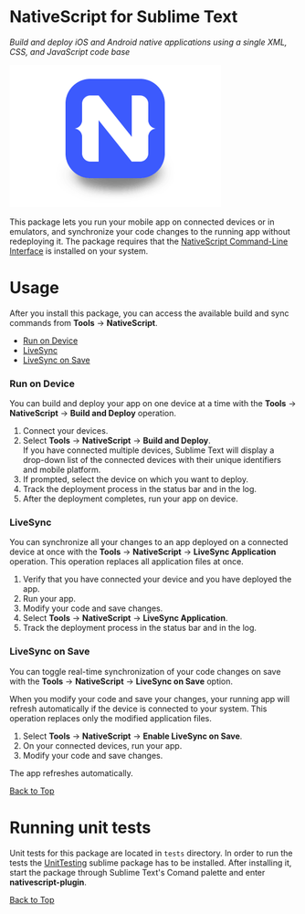 NativeScript for Sublime Text
==========================

*Build and deploy iOS and Android native applications using a single XML, CSS, and JavaScript code base*

[![NativeScript](https://raw.githubusercontent.com/Mitko-Kerezov/ns-sublime-plugin/master/ns-logo.png "NativeScript")](https://www.nativescript.org/ "NativeScript web site")

This package lets you run your mobile app on connected devices or in emulators, and synchronize your code changes to the running app without redeploying it. The package requires that the [NativeScript Command-Line Interface](https://www.npmjs.com/package/nativescript "NativeScript Command-Line Interface") is installed on your system.

Usage
===

After you install this package, you can access the available build and sync commands from **Tools** -> **NativeScript**.

* [Run on Device](#run-on-device "Build and deploy to device")
* [LiveSync](#livesync "LiveSync")
* [LiveSync on Save](#livesync-on-save "Enable LiveSync on Save")

### Run on Device

You can build and deploy your app on one device at a time with the **Tools** -> **NativeScript** -> **Build and Deploy** operation.

1. Connect your devices.
1. Select **Tools** -> **NativeScript** -> **Build and Deploy**.<br/>If you have connected multiple devices, Sublime Text will display a drop-down list of the connected devices with their unique identifiers and mobile platform.
1. If prompted, select the device on which you want to deploy.
1. Track the deployment process in the status bar and in the log.
1. After the deployment completes, run your app on device.

### LiveSync

You can synchronize all your changes to an app deployed on a connected device at once with the **Tools** -> **NativeScript** -> **LiveSync Application** operation. This operation replaces all application files at once.

1. Verify that you have connected your device and you have deployed the app.
1. Run your app.
1. Modify your code and save changes.
1. Select **Tools** -> **NativeScript** -> **LiveSync Application**.
1. Track the deployment process in the status bar and in the log.

### LiveSync on Save

You can toggle real-time synchronization of your code changes on save with the **Tools** -> **NativeScript** -> **LiveSync on Save** option.

When you modify your code and save your changes, your running app will refresh automatically if the device is connected to your system. This operation replaces only the modified application files.

1. Select **Tools** -> **NativeScript** -> **Enable LiveSync on Save**.
1. On your connected devices, run your app.
1. Modify your code and save changes.

The app refreshes automatically.

[Back to Top][1]

Running unit tests
===
Unit tests for this package are located in `tests` directory. In order to run the tests the [UnitTesting](https://github.com/randy3k/UnitTesting) sublime package has to be installed. After installing it, start the package through Sublime Text's Comand palette and enter **nativescript-plugin**.

[Back to Top][1]

[1]: #nativescript-for-sublime-text
